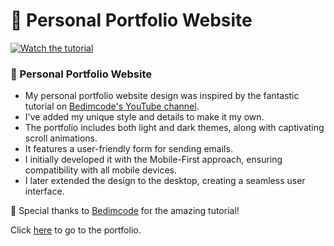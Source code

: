 # 🌟 Personal Portfolio Website

[![Watch the tutorial](https://img.shields.io/badge/Watch%20the%20tutorial-blue)](https://youtu.be/5-_2z-DdWng)

### 🌟 Personal Portfolio Website

- My personal portfolio website design was inspired by the fantastic tutorial on [Bedimcode's YouTube channel](https://www.youtube.com/c/Bedimcode).
- I've added my unique style and details to make it my own.
- The portfolio includes both light and dark themes, along with captivating scroll animations.
- It features a user-friendly form for sending emails.
- I initially developed it with the Mobile-First approach, ensuring compatibility with all mobile devices.
- I later extended the design to the desktop, creating a seamless user interface.

🚀 Special thanks to [Bedimcode](https://www.youtube.com/c/Bedimcode) for the amazing tutorial!

Click [here](https://rulkimi.github.io/azrul-portfolio/) to go to the portfolio.
